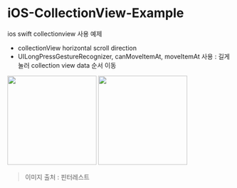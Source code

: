 # iOS-CollectionView-Example
ios swift collectionview 사용 예제

- collectionView horizontal scroll direction   
- UILongPressGestureRecognizer, canMoveItemAt, moveItemAt 사용 : 길게 눌러 collection view data 순서 이동

<div>
<img src="https://user-images.githubusercontent.com/41771874/109388322-b4556180-7949-11eb-83ba-452ecac1d389.gif" width=200>&nbsp<img src="https://user-images.githubusercontent.com/41771874/109388676-ecf63a80-794b-11eb-8f4b-b8be28726173.gif" width=200>
</div>
   
> 이미지 출처 : 핀터레스트
